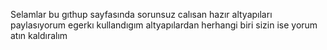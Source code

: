 Selamlar bu gıthup sayfasında sorunsuz calısan hazır altyapıları paylasıyorum egerkı kullandıgım altyapılardan herhangi biri 
sizin ise  yorum atın kaldıralım
